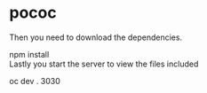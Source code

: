 # pococ



Then you need to download the dependencies.

npm install  
Lastly you start the server to view the files included

oc dev . 3030 

